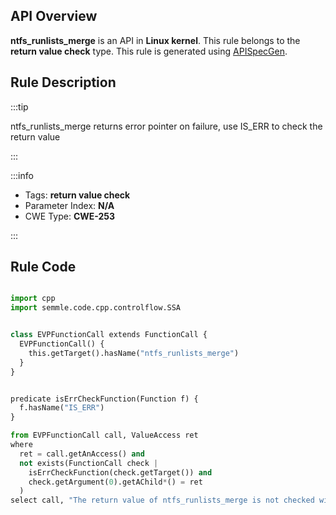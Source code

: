 ---
---


## API Overview
**ntfs_runlists_merge** is an API in **Linux kernel**. This rule belongs to the **return value check** type. This rule is generated using [APISpecGen](../../tools/APISpecGen).
## Rule Description

:::tip

ntfs_runlists_merge returns error pointer on failure, use IS_ERR to check the return value

:::

:::info

- Tags: **return value check**
- Parameter Index: **N/A**
- CWE Type: **CWE-253**

:::

## Rule Code
```python

import cpp
import semmle.code.cpp.controlflow.SSA


class EVPFunctionCall extends FunctionCall {
  EVPFunctionCall() {
    this.getTarget().hasName("ntfs_runlists_merge")
  }
}


predicate isErrCheckFunction(Function f) {
  f.hasName("IS_ERR") 
}

from EVPFunctionCall call, ValueAccess ret
where
  ret = call.getAnAccess() and
  not exists(FunctionCall check |
    isErrCheckFunction(check.getTarget()) and
    check.getArgument(0).getAChild*() = ret
  )
select call, "The return value of ntfs_runlists_merge is not checked with IS_ERR."
    
```